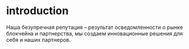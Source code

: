 # introduction

Наша безупречная репутация – результат осведомленности о рынке блокчейна и партнерства, мы создаем инновационные решения для себя и наших партнеров.
